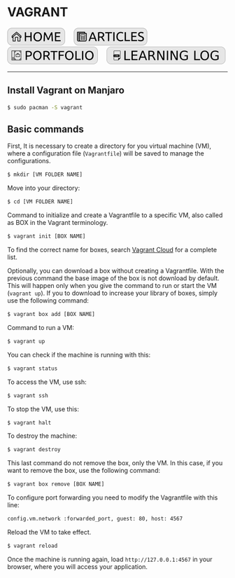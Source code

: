 # VAGRANT

[![HOME](../../img/button_home.png)](https://github.com/mmmarceleza/My-Learning-Tracker#marcelos-learning-tracker) &nbsp; &nbsp; [![MY ARTICLES](../../img/button_article.png)](https://github.com/mmmarceleza/My-Learning-Tracker/blob/master/content/my-articles.md#my-articles) &nbsp; &nbsp; [![PORTFOLIO](../../img/button_portfolio.png)](https://github.com/mmmarceleza/My-Learning-Tracker/blob/master/content/portfolio.md#portfolio) &nbsp; &nbsp; [![LEARNING LOG](../../img/button_log.png)](https://github.com/mmmarceleza/My-Learning-Tracker/blob/master/content/learning-log.md#learning-log)

***

## Install Vagrant on Manjaro
```bash
$ sudo pacman -S vagrant
```
## Basic commands
First, It is necessary to create a directory for you virtual machine (VM), where a configuration file (`Vagrantfile`) will be saved to manage the configurations.
```bash
$ mkdir [VM FOLDER NAME]
```
Move into your directory:
```bash
$ cd [VM FOLDER NAME]
```
Command to initialize and create a Vagrantfile to a specific VM, also called as BOX in the Vagrant terminology.
```bash
$ vagrant init [BOX NAME]
```
To find the correct name for boxes, search [Vagrant Cloud](https://app.vagrantup.com/boxes/search) for a complete list.

Optionally, you can download a box without creating a Vagrantfile. With the previous command the base image of the box is not download by default. This will happen only when you give the command to run or start the VM (`vagrant up`). If you to download to increase your library of boxes, simply use the following command:
```bash
$ vagrant box add [BOX NAME]
```
Command to run a VM:
```bash
$ vagrant up
```
You can check if the machine is running with this:
```bash
$ vagrant status
```
To access the VM, use ssh:
```bash
$ vagrant ssh
```
To stop the VM, use this:
```bash
$ vagrant halt
```
To destroy the machine:
```bash
$ vagrant destroy
```
This last command do not remove the box, only the VM. In this case, if you want to remove the box, use the following command:
```bash
$ vagrant box remove [BOX NAME]
```
To configure port forwarding you need to modify the Vagrantfile with this line:
```bash
config.vm.network :forwarded_port, guest: 80, host: 4567
```
Reload the VM to take effect.
```bash
$ vagrant reload
```
Once the machine is running again, load `http://127.0.0.1:4567` in your browser, where you will access your application.



